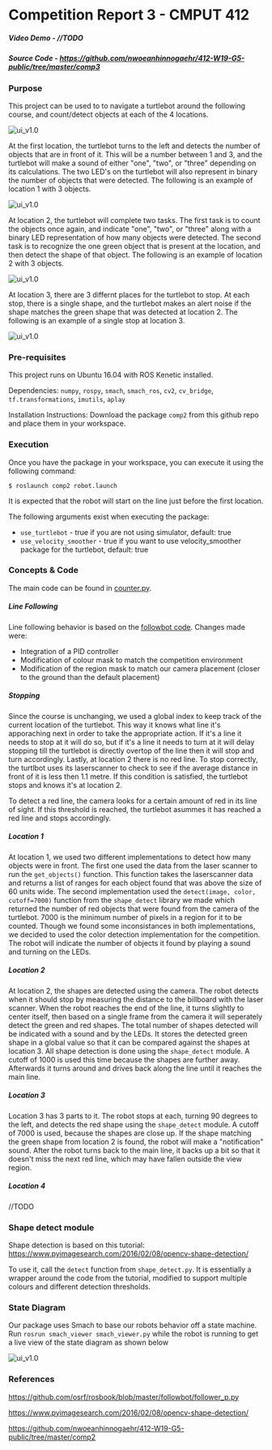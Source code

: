 Competition Report 3 - CMPUT 412
================================

##### Video Demo - //TODO
##### Source Code - https://github.com/nwoeanhinnogaehr/412-W19-G5-public/tree/master/comp3

### Purpose

This project can be used to to navigate a turtlebot around the following course, and count/detect 
objects at each of the 4 locations.

![ui_v1.0](https://github.com/nwoeanhinnogaehr/412-W19-G5-public/blob/master/media/comp3_course.png?raw=true)

At the first location, the turtlebot turns to the left and detects the number of objects that are in
front of it. This will be a number between 1 and 3, and the turtlebot will make a sound of either "one", 
"two", or "three" depending on its calculations. The two LED's on the turtlebot will also represent in 
binary the number of objects that were detected. The following is an example of location 1 with 3
objects.

![ui_v1.0](https://github.com/nwoeanhinnogaehr/412-W19-G5-public/blob/master/media/loc1.png?raw=true)

At location 2, the turtlebot will complete two tasks. The first task is to count the objects once again,
and indicate "one", "two", or "three" along with a binary LED representation of how many objects were
detected. The second task is to recognize the one green object that is present at the location, and then
detect the shape of that object. The following is an example of location 2 with 3 objects.

![ui_v1.0](https://github.com/nwoeanhinnogaehr/412-W19-G5-public/blob/master/media/loc2.png?raw=true)

At location 3, there are 3 differnt places for the turtlebot to stop. At each stop, there is a single
shape, and the turtlebot makes an alert noise if the shape matches the green shape that was detected 
at location 2. The following is an example of a single stop at location 3.

![ui_v1.0](https://github.com/nwoeanhinnogaehr/412-W19-G5-public/blob/master/media/loc3.png?raw=true)

### Pre-requisites

This project runs on Ubuntu 16.04 with ROS Kenetic installed.

Dependencies: `numpy`, `rospy`, `smach`, `smach_ros`, `cv2`, `cv_bridge`, `tf.transformations`, `imutils`,
`aplay`

Installation Instructions: Download the package `comp2` from this github repo
and place them in your workspace.

### Execution

Once you have the package in your workspace, you can execute it using the following command:

`$ roslaunch comp2 robot.launch`

It is expected that the robot will start on the line just before the first location.

The following arguments exist when executing the package:

* `use_turtlebot` - true if you are not using simulator, default: true
* `use_velocity_smoother` - true if you want to use velocity_smoother package for the turtlebot, default: true

### Concepts & Code

The main code can be found in [counter.py](https://github.com/nwoeanhinnogaehr/412-W19-G5-public/blob/master/comp2/counter.py).

##### Line Following
Line following behavior is based on the [followbot code](https://github.com/osrf/rosbook/blob/master/followbot/follower_p.py).
Changes made were:

* Integration of a PID controller
* Modification of colour mask to match the competition environment
* Modification of the region mask to match our camera placement (closer to the ground than the default placement)

##### Stopping
Since the course is unchanging, we used a global index to keep track of the current location of the turtlebot. 
This way it knows what line it's apporaching next in order to take the appropriate action. If it's a line it
needs to stop at it will do so, but if it's a line it needs to turn at it will delay stopping till the turtlebot
is directly overtop of the line then it will stop and turn accordingly. Lastly, at location 2 there is no red line.
To stop correctly, the turtlbot uses its laserscanner to check to see if the average distance in front of it is less 
then 1.1 metre. If this condition is satisfied, the turtlebot stops and knows it's at location 2.

To detect a red line, the camera looks for a certain amount of red in its line of sight. If this threshold is reached,
the turtlebot asummes it has reached a red line and stops accordingly.

##### Location 1
At location 1, we used two different implementations to detect how many objects were in front. The first one used the data from the laser scanner to run the `get_objects()` function. This function takes the laserscanner data and returns a list of ranges for each object found that was above the size of 60 units wide. The second implementation used the `detect(image, color, cutoff=7000)` function from the `shape_detect` library we made which returned the number of red objects that were found from the camera of the turtlebot. 7000 is the minimum number of pixels in a region for it to be counted. Though we found some inconsistances in both implementations, we decided to used the color detection implementation for the competition. The robot will indicate the number of objects it found by playing a sound and turning on the LEDs.

##### Location 2
At location 2, the shapes are detected using the camera. The robot detects when it should stop by measuring the distance to the billboard with the laser scanner. When the robot reaches the end of the line, it turns slightly to center itself, then based on a single frame from the camera it will seperately detect the green and red shapes. The total number of shapes detected will be indicated with a sound and by the LEDs. It stores the detected green shape in a global value so that it can be compared against the shapes at location 3. All shape detection is done using the `shape_detect` module. A cutoff of 1000 is used this time because the shapes are further away. Afterwards it turns around and drives back along the line until it reaches the main line.

##### Location 3

Location 3 has 3 parts to it. The robot stops at each, turning 90 degrees to the left, and detects the red shape using the `shape_detect` module. A cutoff of 7000 is used, because the shapes are close up. If the shape matching the green shape from location 2 is found, the robot will make a "notification" sound. After the robot turns back to the main line, it backs up a bit so that it doesn't miss the next red line, which may have fallen outside the view region.

##### Location 4
//TODO

### Shape detect module

Shape detection is based on this tutorial: https://www.pyimagesearch.com/2016/02/08/opencv-shape-detection/

To use it, call the `detect` function from `shape_detect.py`. It is essentially a wrapper
around the code from the tutorial, modified to support multiple colours and different
detection thresholds.

### State Diagram

Our package uses Smach to base our robots behavior off a state machine. Run `rosrun smach_viewer smach_viewer.py` while the robot is running to get a live view of the state diagram as shown below

![ui_v1.0](https://github.com/nwoeanhinnogaehr/412-W19-G5-public/blob/master/media/smach.png?raw=true)

### References

https://github.com/osrf/rosbook/blob/master/followbot/follower_p.py

https://www.pyimagesearch.com/2016/02/08/opencv-shape-detection/

https://github.com/nwoeanhinnogaehr/412-W19-G5-public/tree/master/comp2
